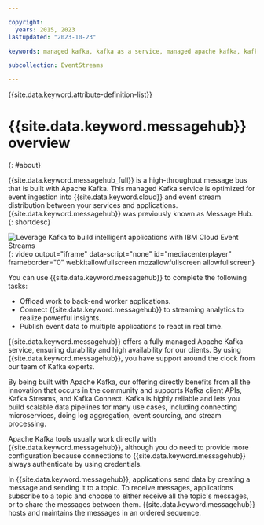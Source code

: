 ```yaml
---

copyright:
  years: 2015, 2023
lastupdated: "2023-10-23"

keywords: managed kafka, kafka as a service, managed apache kafka, kafka on cloud

subcollection: EventStreams

---
```


{{site.data.keyword.attribute-definition-list}}

# {{site.data.keyword.messagehub}} overview
{: #about}

{{site.data.keyword.messagehub_full}} is a high-throughput message bus that is built with Apache Kafka. This managed Kafka service is optimized for event ingestion into {{site.data.keyword.cloud}} and event stream distribution between your services and applications. {{site.data.keyword.messagehub}} was previously known as Message Hub.
{: shortdesc}

![Leverage Kafka to build intelligent applications with IBM Cloud Event Streams](https://www.kaltura.com/p/1773841/sp/177384100/embedIframeJs/uiconf_id/27941801/partner_id/1773841?iframeembed=true&entry_id=1_g98laaak){: video output="iframe" data-script="none" id="mediacenterplayer" frameborder="0" webkitallowfullscreen mozallowfullscreen allowfullscreen}

You can use {{site.data.keyword.messagehub}} to complete the following tasks:

- Offload work to back-end worker applications.
- Connect {{site.data.keyword.messagehub}} to streaming analytics to realize powerful insights.
- Publish event data to multiple applications to react in real time.

{{site.data.keyword.messagehub}} offers a fully managed Apache Kafka service, ensuring durability and high availability for our clients. By using {{site.data.keyword.messagehub}}, you have support around the clock from our team of Kafka experts.

By being built with Apache Kafka, our offering directly benefits from all the innovation that occurs in the community and supports Kafka client APIs, Kafka Streams, and Kafka Connect. Kafka is highly reliable and lets you build scalable data pipelines for many use cases, including connecting microservices, doing log aggregation, event sourcing, and stream processing.

Apache Kafka tools usually work directly with {{site.data.keyword.messagehub}}, although you do need to provide more configuration because connections to {{site.data.keyword.messagehub}} always authenticate by using credentials.

In {{site.data.keyword.messagehub}}, applications send data by creating a message and sending it to a topic. To receive messages, applications subscribe to a topic
and choose to either receive all the topic's messages, or to share the messages between them. {{site.data.keyword.messagehub}} hosts and maintains the messages in an ordered sequence. 
